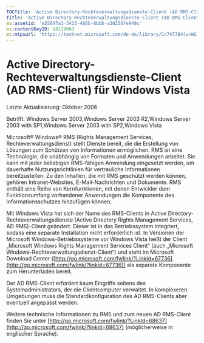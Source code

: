 ```yaml
---
TOCTitle: 'Active Directory-Rechteverwaltungsdienste-Client (AD RMS-Client) für Windows Vista'
Title: 'Active Directory-Rechteverwaltungsdienste-Client (AD RMS-Client) für Windows Vista'
ms:assetid: 'e55697a3-3415-486b-8bbb-a30256fe948c'
ms:contentKeyID: 18119063
ms:mtpsurl: 'https://technet.microsoft.com/de-de/library/Cc747784(v=WS.10)'
---
```


Active Directory-Rechteverwaltungsdienste-Client (AD RMS-Client) für Windows Vista
==================================================================================

Letzte Aktualisierung: Oktober 2006

Betrifft: Windows Server 2003,Windows Server 2003 R2,Windows Server 2003 with SP1,Windows Server 2003 with SP2,Windows Vista

Microsoft® Windows® RMS (Rights Management Services, Rechteverwaltungsdienst) stellt Dienste bereit, die die Erstellung von Lösungen zum Schützen von Informationen ermöglichen. RMS ist eine Technologie, die unabhängig von Formaten und Anwendungen arbeitet. Sie kann mit jeder beliebigen RMS-fähigen Anwendung eingesetzt werden, um dauerhafte Nutzungsrichtlinien für vertrauliche Informationen bereitzustellen. Zu den Inhalten, die mit RMS geschützt werden können, gehören Intranet-Websites, E-Mail-Nachrichten und Dokumente. RMS enthält eine Reihe von Kernfunktionen, mit denen Entwickler dem Funktionsumfang vorhandener Anwendungen die Komponente des Informationsschutzes hinzufügen können.

Mit Windows Vista hat sich der Name des RMS-Clients in Active Directory-Rechteverwaltungsdienste (Active Directory Rights Management Services, AD RMS)-Client geändert. Dieser ist in das Betriebssystem integriert, sodass eine separate Installation nicht erforderlich ist. In Versionen der Microsoft Windows-Betriebssysteme vor Windows Vista heißt der Client „Microsoft Windows Rights Management Services Client“ (auch „Microsoft Windows-Rechteverwaltungsdienst-Client“) und steht im Microsoft Download Center ([http://go.microsoft.com/fwlink/?LinkId=67736](http://go.microsoft.com/fwlink/?linkid=67736)) als separate Komponente zum Herunterladen bereit.

Der AD RMS-Client erfordert kaum Eingriffe seitens des Systemadministrators, der die Clientcomputer verwaltet. In komplexeren Umgebungen muss die Standardkonfiguration des AD RMS-Clients aber eventuell angepasst werden.

Weitere technische Informationen zu RMS und zum neuen AD RMS-Client finden Sie unter [http://go.microsoft.com/fwlink/?LinkId=68637](http://go.microsoft.com/fwlink/?linkid=68637) (möglicherweise in englischer Sprache).